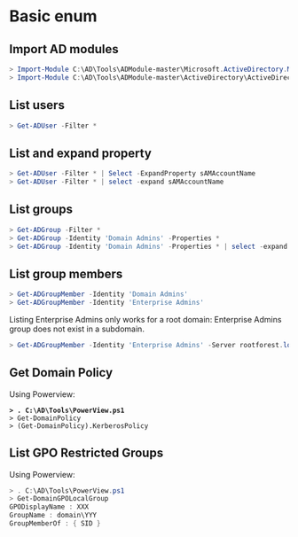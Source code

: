 # Basic enum

## Import AD modules

```powershell
> Import-Module C:\AD\Tools\ADModule-master\Microsoft.ActiveDirectory.Management.dll
> Import-Module C:\AD\Tools\ADModule-master\ActiveDirectory\ActiveDirectory.psd1
```

## List users

```powershell
> Get-ADUser -Filter *
```

## List and expand property

```powershell
> Get-ADUser -Filter * | Select -ExpandProperty sAMAccountName
> Get-ADUser -Filter * | select -expand sAMAccountName
```

## List groups

```powershell
> Get-ADGroup -Filter *
> Get-ADGroup -Identity 'Domain Admins' -Properties *
> Get-ADGroup -Identity 'Domain Admins' -Properties * | select -expand members
```

## List group members

```powershell
> Get-ADGroupMember -Identity 'Domain Admins'
> Get-ADGroupMember -Identity 'Enterprise Admins'
```

Listing Enterprise Admins only works for a root domain: Enterprise Admins group does not exist in a subdomain.

```powershell
> Get-ADGroupMember -Identity 'Enterprise Admins' -Server rootforest.local
```

## Get Domain Policy

Using Powerview:

<pre class="language-powershell"><code class="lang-powershell"><strong>> . C:\AD\Tools\PowerView.ps1
</strong>> Get-DomainPolicy
> (Get-DomainPolicy).KerberosPolicy
</code></pre>

## List GPO Restricted Groups

Using Powerview:

```powershell
> . C:\AD\Tools\PowerView.ps1
> Get-DomainGPOLocalGroup
GPODisplayName : XXX
GroupName : domain\YYY
GroupMemberOf : { SID }
```
